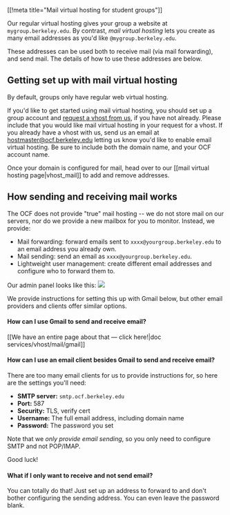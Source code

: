 [[!meta title="Mail virtual hosting for student groups"]]


Our regular virtual hosting gives your group a website at
`mygroup.berkeley.edu`. By contrast, *mail virtual hosting* lets you create as
many email addresses as you'd like `@mygroup.berkeley.edu`.

These addresses can be used both to receive mail (via mail forwarding), and
send mail. The details of how to use these addresses are below.


## Getting set up with mail virtual hosting

By default, groups only have regular web virtual hosting.

If you'd like to get started using mail virtual hosting, you should set up
a group account and 
[request a vhost from us](https://www.ocf.berkeley.edu/docs/services/vhost/#h3_instructions),
if you have not already. Please include that you would like mail virtual hosting
in your request for a vhost. If you already have a vhost with us, send
us an email at [hostmaster@ocf.berkeley.edu](mailto:hostmaster@ocf.berkeley.edu)
letting us know you'd like to enable email virtual hosting. Be sure to include both the
domain name, and your OCF account name.

Once your domain is configured for mail, head over to our [[mail
virtual hosting page|vhost_mail]] to add and remove addresses.


## How sending and receiving mail works

The OCF does not provide "true" mail hosting -- we do not store mail on our
servers, nor do we provide a new mailbox for you to monitor. Instead, we
provide:

* Mail forwarding: forward emails sent to `xxxx@yourgroup.berkeley.edu` to an
  email address you already own.
* Mail sending: send an email as `xxxx@yourgroup.berkeley.edu`.
* Lightweight user management: create different email addresses and configure
  who to forward them to.

Our admin panel looks like this:
![](https://i.fluffy.cc/9cGLcQv29G6kmlgvnvgq8J7nxw9BlMrx.png)

We provide instructions for setting this up with Gmail below, but other email
providers and clients offer similar options.

#### How can I use Gmail to send and receive email?

[[We have an entire page about that — click here!|doc
services/vhost/mail/gmail]]


#### How can I use an email client besides Gmail to send and receive email?

There are too many email clients for us to provide instructions for, so here
are the settings you'll need:

* **SMTP server:** `smtp.ocf.berkeley.edu`
* **Port:** 587
* **Security:** TLS, verify cert
* **Username:** The full email address, including domain name
* **Password:** The password you set

Note that we *only provide email sending*, so you only need to configure SMTP
and not POP/IMAP.

Good luck!



#### What if I only want to receive and not send email?

You can totally do that! Just set up an address to forward to and don't bother
configuring the sending address. You can even leave the password blank.

